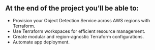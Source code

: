 ## At the end of the project you’ll be able to:

- Provision your Object Detection Service across AWS regions with Terraform.
- Use Terraform workspaces for efficient resource management.
- Create modular and region-agnostic Terraform configurations.
- Automate app deployment.
